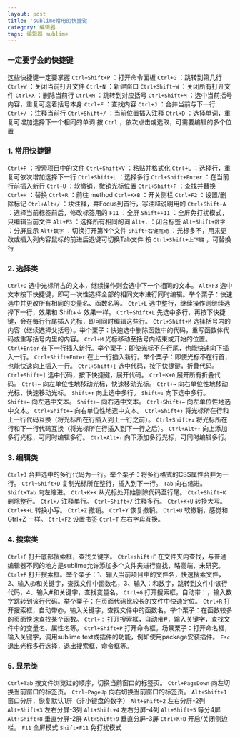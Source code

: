 ```yaml
---
layout: post
title: 'sublime常用的快捷键'
category: 编辑器
tags: 编辑器 sublime 
---
```


### 一定要学会的快捷键

这些快捷键一定要掌握
`Ctrl+Shift+P` ：打开命令面板
`Ctrl+G` ：跳转到第几行
`Ctrl+W` ：关闭当前打开文件
`Ctrl+N` ：新建窗口
`Ctrl+Shift+W` ：关闭所有打开文件
`Ctrl+X` ：删除当前行
`Ctrl+M` ：跳转到对应括号
`Ctrl+Shift+M` ：选中当前括号内容，重复可选着括号本身
`Ctrl+F` ：查找内容
`Ctrl+J` ：合并当前与下一行
`Ctrl+/` ：注释当前行
`Ctrl+Shift+/` ：当前位置插入注释
`Ctrl+D` ：选择单词，重复可增加选择下一个相同的单词
按 `Ctrl` ，依次点击或选取，可需要编辑的多个位置

### 1. 常用快捷键

`Ctrl+P` ：搜索项目中的文件
`Ctrl+Shift+V` ：粘贴并格式化
`Ctrl+L` ：选择行，重复可依次增加选择下一行
`Ctrl+Shift+L` ：选择多行
`Ctrl+Shift+Enter` ：在当前行前插入新行
`Ctrl+U` ：软撤销，撤销光标位置
`Ctrl+Shift+F` ：查找并替换
`Ctrl+H` ：替换
`Ctrl+R` ：前往 method
`Ctrl+K+B` ：开关侧栏
`Ctrl+F2` ：设置/删除标记
`Ctrl+Alt+/` ：块注释，并Focus到首行，写注释说明用的
`Ctrl+Shift+A` ：选择当前标签前后，修改标签用的
`F11` ：全屏
`Shift+F11` ：全屏免打扰模式，只编辑当前文件
`Alt+F3` ：选择所有相同的词
`Alt+.` ：闭合标签
`Alt+Shift+数字` ：分屏显示
`Alt+数字` ：切换打开第N个文件
`Shift+右键拖动` ：光标多不，用来更改或插入列内容鼠标的前进后退键可切换Tab文件
按 `Ctrl+Shift+上下键` ，可替换行

### 2. 选择类

`Ctrl+D` 选中光标所占的文本，继续操作则会选中下一个相同的文本。
`Alt+F3` 选中文本按下快捷键，即可一次性选择全部的相同文本进行同时编辑。举个栗子：快速选中并更改所有相同的变量名、函数名等。
`Ctrl+L` 选中整行，继续操作则继续选择下一行，效果和 Shift+↓ 效果一样。
`Ctrl+Shift+L` 先选中多行，再按下快捷键，会在每行行尾插入光标，即可同时编辑这些行。
`Ctrl+Shift+M` 选择括号内的内容（继续选择父括号）。举个栗子：快速选中删除函数中的代码，重写函数体代码或重写括号内里的内容。
`Ctrl+M` 光标移动至括号内结束或开始的位置。
`Ctrl+Enter` 在下一行插入新行。举个栗子：即使光标不在行尾，也能快速向下插入一行。
`Ctrl+Shift+Enter` 在上一行插入新行。举个栗子：即使光标不在行首，也能快速向上插入一行。
`Ctrl+Shift+[` 选中代码，按下快捷键，折叠代码。
`Ctrl+Shift+]` 选中代码，按下快捷键，展开代码。
`Ctrl+K+0` 展开所有折叠代码。
`Ctrl+←` 向左单位性地移动光标，快速移动光标。
`Ctrl+→` 向右单位性地移动光标，快速移动光标。
`Shift+↑` 向上选中多行。
`Shift+↓` 向下选中多行。
`Shift+←` 向左选中文本。
`Shift+→` 向右选中文本。
`Ctrl+Shift+←` 向左单位性地选中文本。
`Ctrl+Shift+→` 向右单位性地选中文本。
`Ctrl+Shift+↑` 将光标所在行和上一行代码互换（将光标所在行插入到上一行之前）。
`Ctrl+Shift+↓` 将光标所在行和下一行代码互换（将光标所在行插入到下一行之后）。
`Ctrl+Alt+↑` 向上添加多行光标，可同时编辑多行。
`Ctrl+Alt+↓` 向下添加多行光标，可同时编辑多行。

### 3. 编辑类

`Ctrl+J` 合并选中的多行代码为一行。举个栗子：将多行格式的CSS属性合并为一行。
`Ctrl+Shift+D` 复制光标所在整行，插入到下一行。
`Tab` 向右缩进。
`Shift+Tab` 向左缩进。
`Ctrl+K+K` 从光标处开始删除代码至行尾。
`Ctrl+Shift+K` 删除整行。
`Ctrl+/` 注释单行。
`Ctrl+Shift+/` 注释多行。
`Ctrl+K+U` 转换大写。
`Ctrl+K+L` 转换小写。
`Ctrl+Z` 撤销。
`Ctrl+Y` 恢复撤销。
`Ctrl+U` 软撤销，感觉和 Gtrl+Z 一样。
`Ctrl+F2` 设置书签
`Ctrl+T` 左右字母互换。

### 4. 搜索类

`Ctrl+F` 打开底部搜索框，查找关键字。
`Ctrl+shift+F` 在文件夹内查找，与普通编辑器不同的地方是sublime允许添加多个文件夹进行查找，略高端，未研究。
`Ctrl+P` 打开搜索框。举个栗子：1、输入当前项目中的文件名，快速搜索文件，2、输入@和关键字，查找文件中函数名，3、输入：和数字，跳转到文件中该行代码，4、输入#和关键字，查找变量名。
`Ctrl+G` 打开搜索框，自动带：，输入数字跳转到该行代码。举个栗子：在页面代码比较长的文件中快速定位。
`Ctrl+R` 打开搜索框，自动带@，输入关键字，查找文件中的函数名。举个栗子：在函数较多的页面快速查找某个函数。
`Ctrl+：` 打开搜索框，自动带#，输入关键字，查找文件中的变量名、属性名等。
`Ctrl+Shift+P` 打开命令框。场景栗子：打开命名框，输入关键字，调用sublime text或插件的功能，例如使用package安装插件。
`Esc` 退出光标多行选择，退出搜索框，命令框等。

### 5. 显示类

`Ctrl+Tab` 按文件浏览过的顺序，切换当前窗口的标签页。
`Ctrl+PageDown` 向左切换当前窗口的标签页。
`Ctrl+PageUp` 向右切换当前窗口的标签页。
`Alt+Shift+1` 窗口分屏，恢复默认1屏（非小键盘的数字）
`Alt+Shift+2` 左右分屏-2列
`Alt+Shift+3` 左右分屏-3列
`Alt+Shift+4` 左右分屏-4列
`Alt+Shift+5` 等分4屏
`Alt+Shift+8` 垂直分屏-2屏
`Alt+Shift+9` 垂直分屏-3屏
`Ctrl+K+B` 开启/关闭侧边栏。
`F11` 全屏模式
`Shift+F11` 免打扰模式
